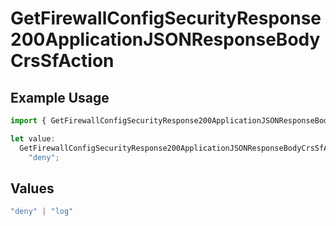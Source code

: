 # GetFirewallConfigSecurityResponse200ApplicationJSONResponseBodyCrsSfAction

## Example Usage

```typescript
import { GetFirewallConfigSecurityResponse200ApplicationJSONResponseBodyCrsSfAction } from "@vercel/sdk/models/operations/getfirewallconfig.js";

let value:
  GetFirewallConfigSecurityResponse200ApplicationJSONResponseBodyCrsSfAction =
    "deny";
```

## Values

```typescript
"deny" | "log"
```